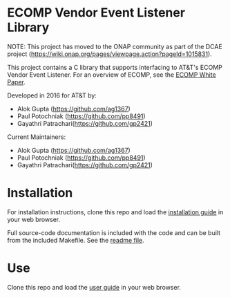 # ECOMP Vendor Event Listener Library

NOTE: This project has moved to the ONAP community as part of the DCAE project (https://wiki.onap.org/pages/viewpage.action?pageId=1015831).

This project contains a C library that supports interfacing to AT&T's ECOMP
Vendor Event Listener. For an overview of ECOMP, see the 
[ECOMP White Paper](http://att.com/ECOMP).

Developed in 2016 for AT&T by:
 * Alok Gupta (https://github.com/ag1367)
 * Paul Potochniak (https://github.com/pp8491)
 * Gayathri Patrachari(https://github.com/gp2421)

Current Maintainers: 
 * Alok Gupta (https://github.com/ag1367)
 * Paul Potochniak (https://github.com/pp8491)
 * Gayathri Patrachari(https://github.com/gp2421)

# Installation

For installation instructions, clone this repo and load the 
[installation guide](./docs/source/evel/html/quickstart.html) in your web browser.

Full source-code documentation is included with the code and can be built from 
the included Makefile. See the [readme file](./code/evel_library/readme.md).

# Use

Clone this repo and load the [user guide](./docs/source/evel/html/index.html)
in your web browser.